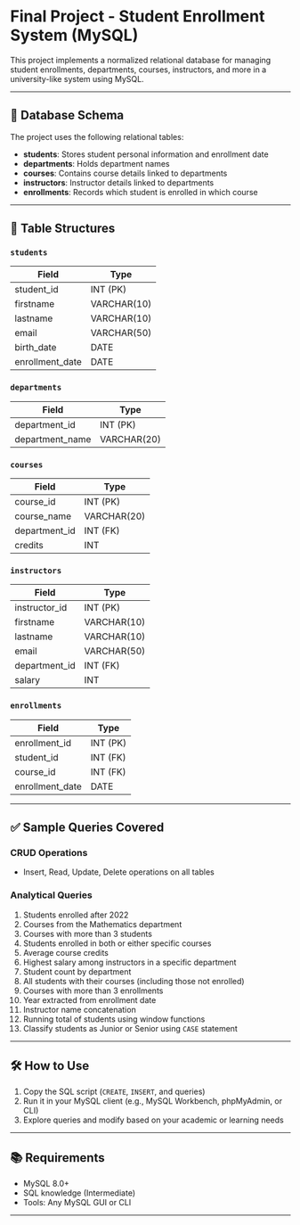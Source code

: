# Final Project - Student Enrollment System (MySQL)

This project implements a normalized relational database for managing student enrollments, departments, courses, instructors, and more in a university-like system using MySQL.

---

## 📂 Database Schema

The project uses the following relational tables:

- **students**: Stores student personal information and enrollment date
- **departments**: Holds department names
- **courses**: Contains course details linked to departments
- **instructors**: Instructor details linked to departments
- **enrollments**: Records which student is enrolled in which course

---

## 🧱 Table Structures

### `students`
| Field           | Type         |
|----------------|--------------|
| student_id      | INT (PK)     |
| firstname       | VARCHAR(10)  |
| lastname        | VARCHAR(10)  |
| email           | VARCHAR(50)  |
| birth_date      | DATE         |
| enrollment_date | DATE         |

### `departments`
| Field           | Type         |
|----------------|--------------|
| department_id   | INT (PK)     |
| department_name | VARCHAR(20)  |

### `courses`
| Field        | Type         |
|-------------|--------------|
| course_id    | INT (PK)     |
| course_name  | VARCHAR(20)  |
| department_id| INT (FK)     |
| credits      | INT          |

### `instructors`
| Field         | Type         |
|---------------|--------------|
| instructor_id | INT (PK)     |
| firstname     | VARCHAR(10)  |
| lastname      | VARCHAR(10)  |
| email         | VARCHAR(50)  |
| department_id | INT (FK)     |
| salary        | INT          |

### `enrollments`
| Field          | Type         |
|----------------|--------------|
| enrollment_id  | INT (PK)     |
| student_id     | INT (FK)     |
| course_id      | INT (FK)     |
| enrollment_date| DATE         |

---

## ✅ Sample Queries Covered

### CRUD Operations
- Insert, Read, Update, Delete operations on all tables

### Analytical Queries
1. Students enrolled after 2022
2. Courses from the Mathematics department
3. Courses with more than 3 students
4. Students enrolled in both or either specific courses
5. Average course credits
6. Highest salary among instructors in a specific department
7. Student count by department
8. All students with their courses (including those not enrolled)
9. Courses with more than 3 enrollments
10. Year extracted from enrollment date
11. Instructor name concatenation
12. Running total of students using window functions
13. Classify students as Junior or Senior using `CASE` statement

---

## 🛠 How to Use

1. Copy the SQL script (`CREATE`, `INSERT`, and queries)
2. Run it in your MySQL client (e.g., MySQL Workbench, phpMyAdmin, or CLI)
3. Explore queries and modify based on your academic or learning needs

---

## 📚 Requirements

- MySQL 8.0+
- SQL knowledge (Intermediate)
- Tools: Any MySQL GUI or CLI

---
